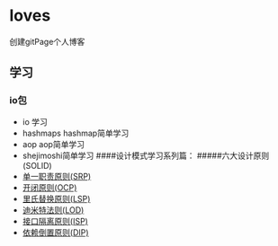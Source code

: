 # loves
创建gitPage个人博客

## 学习
### io包
 * io 学习 
 * hashmaps hashmap简单学习
 * aop aop简单学习
 * shejimoshi简单学习
####设计模式学习系列篇：
#####六大设计原则(SOLID)
 * [单一职责原则(SRP)](/shejimoshi/sixPrinciples/srp)
 * [开闭原则(OCP)](/shejimoshi/sixPrinciples/ocp)
 * [里氏替换原则(LSP)](/shejimoshi/sixPrinciples/lsp)
 * [迪米特法则(LOD)](/shejimoshi/sixPrinciples/lod)
 * [接口隔离原则(ISP)](/shejimoshi/sixPrinciples/isp)
 * [依赖倒置原则(DIP)](/shejimoshi/sixPrinciples/dip)  